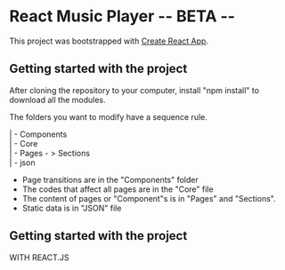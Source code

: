 # React Music Player -- BETA --

This project was bootstrapped with [Create React App](https://github.com/facebook/create-react-app).

## Getting started with the project

After cloning the repository to your computer, install "npm install" to download all the modules.

The folders you want to modify have a sequence rule.

| - Components <br>
| - Core <br>
| - Pages - > Sections <br>
| - json

* Page transitions are in the "Components" folder
* The codes that affect all pages are in the "Core" file
* The content of pages or "Component"s is in "Pages" and "Sections".
* Static data is in "JSON" file

## Getting started with the project
WITH REACT.JS
